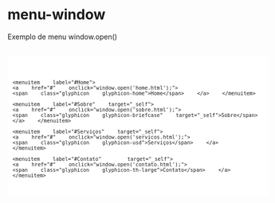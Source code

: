 # menu-window
Exemplo de menu window.open()

<code>
<menu type="context" id="mymenu" class="navigation" style="word-spacing:20px; width:100%; height:auto; 
      margin:0px; padding:10px; cursor:pointer; background-color: #ffffff !important;">

    <menuitem label="#Home">
    <a href="#" onclick="window.open('home.html');">	
    <span class="glyphicon glyphicon-home">Home</span> </a> </menuitem> 
	
	<menuitem label="#Sobre" target="_self">
    <a href="#" onclick="window.open('sobre.html');">		
	<span class="glyphicon glyphicon-briefcase" target="_self">Sobre</span> </a> </menuitem>
	
	<menuitem label="#Serviços" target="_self">
    <a href="#" onclick="window.open('servicos.html');">		
	<span class="glyphicon glyphicon-usd">Serviços</span> </a> </menuitem> 
	
	<menuitem label="#Contato"  target="_self">
	<a href="#" onclick="window.open('contato.html');">  
	<span class="glyphicon glyphicon-th-large">Contato</span> </a> </menuitem> 
</menu>
</code>

